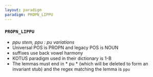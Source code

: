 ```yaml
---
layout: paradigm
paradigm: PROPN_LIPPU
---
```

### ` PROPN_LIPPU `

* _ppu stem, ppu : pu variations_
* Universal POS is PROPN and legacy POS is NOUN
* suffixes use back vowel harmony
* KOTUS paradigm used in their dictionary is 1-B
* The lemmas must end in * pu * (which will be deleted to form an invariant stub) and the regex matching the lemma is ` ppu `

